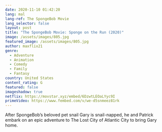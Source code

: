 ```yaml
---
date: 2020-11-10 01:42:20
lang: mal
lang-ref: The SpongeBob Movie
lang_selector: false
layout: post
title: "The SpongeBob Movie: Sponge on the Run (2020)"
image: /assets/images/805.jpg
featured_image: /assets/images/805.jpg
author: maxflix21
genre:
  - Adventure
  - Animation
  - Comedy
  - Family
  - Fantasy
country: United States
content_rating: G
featured: false
imageshadow: true
netflix: https://movstar.xyz/embed/6DzwtLEOaLYyc9I
primeVideo: https://www.fembed.com/v/we-d5snmeez81rk
---
```

After SpongeBob’s beloved pet snail Gary is snail-napped, he and Patrick embark on an epic adventure to The Lost City of Atlantic City to bring Gary home.
